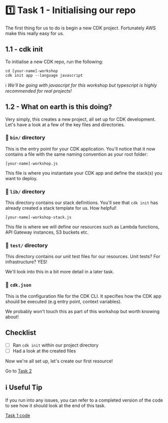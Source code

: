 # 1️⃣ Task 1 - Initialising our repo
The first thing for us to do is begin a new CDK project. Fortunately AWS make this really easy for us.

## 1.1 - cdk init
To initialise a new CDK repo, run the following:

```
cd [your-name]-workshop
cdk init app --language javascript
```

ℹ️ _We'll be going with javascript for this workshop but typescript is highly recommended for real projects!_

## 1.2 - What on earth is this doing?
Very simply, this creates a new project, all set up for CDK development. Let's have a look at a few of the key files and directories.

### 📂 `bin/` directory
This is the entry point for your CDK application. You'll notice that it now contains a file with the same naming convention as your root folder:

`[your-name]-workshop.js`

This file is where you instantiate your CDK app and define the stack(s) you want to deploy.

### 📂  `lib/` directory
This directory contains our stack definitions. You'll see that `cdk init` has already created a stack template for us. How helpful!

`[your-name]-workshop-stack.js`

This file is where we will define our resources such as Lambda functions, API Gateway instances, S3 buckets etc.

### 📂 `test/` directory
This directory contains our unit test files for our resources. Unit tests? For infrastructure? YES!

We'll look into this in a bit more detail in a later task.

### 📄 `cdk.json`
This is the configuration file for the CDK CLI. It specifies how the CDK app should be executed (e.g entry point, context variables).

We probably won't touch this as part of this workshop but worth knowing about!

## Checklist
- [ ] Ran `cdk init` within our project directory
- [ ] Had a look at the created files

Now we're all set up, let's create our first resource!

Go to [Task 2](002-task-2.md)

## ℹ️ Useful Tip
If you run into any issues, you can refer to a completed version of the code to see how it should look at the end of this task.

[Task 1 code](https://github.com/ajroberts10/cdk-workshop-1/tree/001-task-1)
